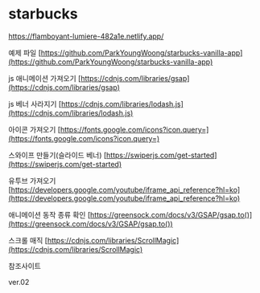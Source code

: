 # starbucks

https://flamboyant-lumiere-482a1e.netlify.app/

예제  파일 [https://github.com/ParkYoungWoong/starbucks-vanilla-app](https://github.com/ParkYoungWoong/starbucks-vanilla-app)

js 애니메이션 가져오기 [https://cdnjs.com/libraries/gsap](https://cdnjs.com/libraries/gsap)

js 베너 사라지기 [https://cdnjs.com/libraries/lodash.js](https://cdnjs.com/libraries/lodash.js)

아이콘 가져오기 [https://fonts.google.com/icons?icon.query=](https://fonts.google.com/icons?icon.query=)

스와이프 만들기(슬라이드 베너) [https://swiperjs.com/get-started](https://swiperjs.com/get-started)

유투브 가져오기 [https://developers.google.com/youtube/iframe_api_reference?hl=ko](https://developers.google.com/youtube/iframe_api_reference?hl=ko)

애니메이션 동작 종류 확인    [https://greensock.com/docs/v3/GSAP/gsap.to()](https://greensock.com/docs/v3/GSAP/gsap.to())

스크롤 매직 [https://cdnjs.com/libraries/ScrollMagic](https://cdnjs.com/libraries/ScrollMagic)

참조사이트

ver.02
